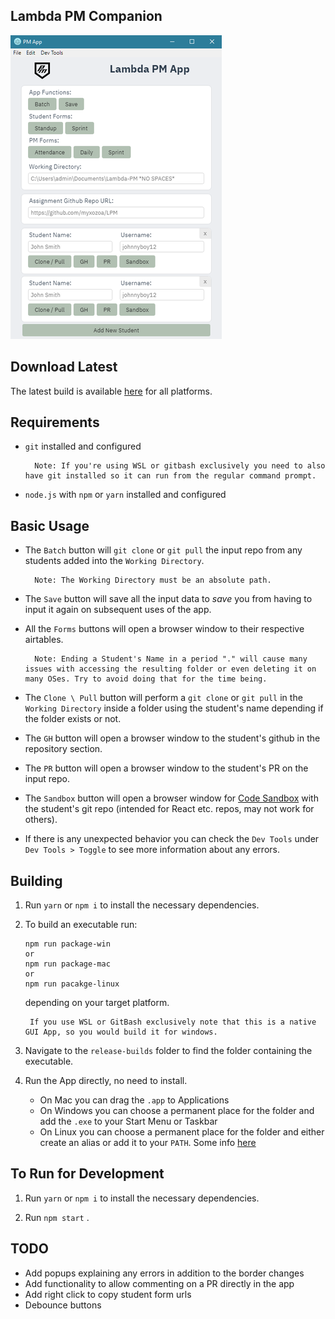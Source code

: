 ## Lambda PM Companion

![alt text](./lambda_pm_app_screenshot.png)


## Download Latest
The latest build is available [here](https://github.com/myxozoa/LPM/releases) for all platforms.


## Requirements
* `git` installed and configured

        Note: If you're using WSL or gitbash exclusively you need to also have git installed so it can run from the regular command prompt.
* `node.js` with `npm` or `yarn` installed and configured

## Basic Usage
* The `Batch` button will `git clone` or `git pull` the input repo from any students added into the `Working Directory`.

        Note: The Working Directory must be an absolute path.

* The `Save` button will save all the input data to _save_ you from having to input it again on subsequent uses of the app.
* All the `Forms` buttons will open a browser window to their respective airtables.

        Note: Ending a Student's Name in a period "." will cause many issues with accessing the resulting folder or even deleting it on many OSes. Try to avoid doing that for the time being.

* The `Clone \ Pull` button will perform a `git clone` or `git pull` in the `Working Directory` inside a folder using the student's name depending if the folder exists or not.
* The `GH` button will open a browser window to the student's github in the repository section.
* The `PR` button will open a browser window to the student's PR on the input repo.
* The `Sandbox` button will open a  browser window for [Code Sandbox](https://codesandbox.io/) with the student's git repo (intended for React etc. repos, may not work for others).
* If there is any unexpected behavior you can check the `Dev Tools` under `Dev Tools > Toggle` to see more information about any errors.


## Building
1. Run `yarn` or `npm i` to install the necessary dependencies.

2. To build an executable run:
    ```
    npm run package-win
    or
    npm run package-mac
    or
    npm run pacakge-linux
    ```
    depending on your target platform.

        If you use WSL or GitBash exclusively note that this is a native GUI App, so you would build it for windows.

3. Navigate to the `release-builds` folder to find the folder containing the executable.

4. Run the App directly, no need to install.
    * On Mac you can drag the `.app` to Applications
    * On Windows you can choose a permanent place for the folder and add the `.exe` to your Start Menu or Taskbar
    * On Linux you can choose a permanent place for the folder and either create an alias or add it to your `PATH`. Some info [here](https://unix.stackexchange.com/questions/57601/create-a-command-for-a-linux-executable-file)

## To Run for Development
1. Run `yarn` or `npm i` to install the necessary dependencies.

2. Run `npm start` .

## TODO
* Add popups explaining any errors in addition to the border changes
* Add functionality to allow commenting on a PR directly in the app
* Add right click to copy student form urls
* Debounce buttons